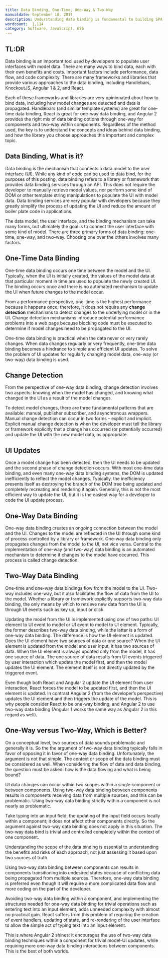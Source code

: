 ```yaml
---
title: Data Binding, One-Time, One-Way & Two-Way
manualdate: September 10, 2017
description: Understanding data binding is fundamental to building SPA's. Some prefer two-way data binding, while others hate it. Learn a little more about the binding techniques in modern javascript applications
wordcount:  1,114
category: Software, JavaScript, ES6
---
```


## TL:DR

Data binding is an important tool used by developers to populate user interfaces with model data. There are many ways to bind data, each with their own benefits and costs. Important factors include performance, data flow, and code complexity. There are many frameworks and libraries that provide various approaches to the data binding, including Handlebars, KnockoutJS, Angular 1 & 2, and React.

Each of these frameworks and libraries are very opinionated about how to bind data, including how model changes are detected and data is propagated. Handlebars (and similar template systems) are great for one-time data binding, React is great for one-way data binding, and Angular 2 provides the right mix of data binding options through one-way for components and two-way within components. Regardless of the method used, the key is to understand the concepts and ideas behind data binding, and how the library you choose approaches this important and complex topic.

## Data Binding, What is it?

Data binding is the mechanism that connects a data model to the user interface (UI). While any kind of code can be used to data bind, for the purposes of this posting, data binding refers to a library or framework that provides data binding services through an API. This does not require the developer to manually retrieve model values, nor perform some kind of DOM or other template string manipulations to populate the UI with model data. Data binding services are very popular with developers because they greatly simplify the process of updating the UI and reduce the amount of boiler plate code in applications.

The data model, the user interface, and the binding mechanism can take many forms, but ultimately the goal is to connect the user interface with some kind of model. There are three primary forms of data binding: one-time, one-way, and two-way. Choosing one over the others involves many factors.

## One-Time Data Binding

One-time data binding occurs one time between the model and the UI. Typically, when the UI is initially created, the values of the model data at that particular moment in time are used to populate the newly created UI. The binding occurs once and there is no automated mechanism to update the UI when future changes to the model occur. 


From a performance perspective, one-time is the highest performance because it happens once; therefore, it does not require any **change detection** mechanisms to detect changes to the underlying model or in the UI. Change detection mechanisms introduce potential performance problems into a web page because blocking code must be executed to determine if model changes need to be propagated to the UI.

One-time data binding is practical when the data never or very rarely changes. When data changes regularly or very frequently, one-time data binding becomes a hindrance to simple and efficient UI updates. To solve the problem of UI updates for regularly changing model data, one-way (or two-way) data binding is used.

## Change Detection

From the perspective of one-way data binding, change detection involves two aspects: knowing when the model has changed, and knowing what changed in the UI as a result of the model changes.

To detect model changes, there are three fundamental patterns that are available: manual, publisher subscriber, and asynchronous wrappers. Manual change detection can occur in two forms – explicit and implicit. Explicit manual change detection is when the developer must tell the library or framework explicitly that a change has occurred (or potentially occurred) and update the UI with the new model data, as appropriate.

## UI Updates

Once a model change has been detected, then the UI needs to be updated and the second phase of change detection occurs. With most one-time data binding, and even many one-way data binding systems, the DOM is updated inefficiently to reflect the model changes. Typically, the inefficiency presents itself as destroying the branch of the DOM tree being updated and completely recreating and rendering it again. Generally, this is not the most efficient way to update the UI, but it is the easiest way for a developer to code the UI update process.

## One-Way Data Binding

One-way data binding creates an ongoing connection between the model and the UI. Changes to the model are reflected in the UI through some kind of process controlled by a library or framework. One-way data binding only propagates changes from the model to the UI, not vice versa. Central to the implementation of one-way (and two-way) data binding is an automated mechanism to determine if changes to the model have occurred. This process is called change detection.

## Two-Way Data Binding

One-time and one-way data bindings flow from the model to the UI. Two-way includes one-way, but it also facilitates the flow of data from the UI to the model. Whether a library or framework explicitly supports two-way data binding, the only means by which to retrieve new data from the UI is through UI events such as key up, input or click.


Updating the model from the UI is implemented using one of two paths: UI element to UI event to model or UI event to model to UI element. Typically, the former describes two-way data binding, while the latter is a form of one-way data binding. The difference is how the UI element is updated. Does the UI element have two sources of data or one source? When the UI element is updated from the model and user input, it has two sources of data. When the UI element is always updated only from the model, it has one source of data. The one source of data results from UI events triggered by user interaction which update the model first, and then the model updates the UI element. The element itself is not directly updated by the triggered event.

Even though both React and Angular 2 update the UI element from user interaction, React forces the model to be updated first, and then the UI element is updated. In contrast Angular 2 (from the developer’s perspective) updates the UI element and then triggers the update of the model. This is why people consider React to be one-way binding, and Angular 2 to use two-way data binding (Angular 1 works the same way as Angular 2 in this regard as well).

## One-Way versus Two-Way, Which is Better?

On a conceptual level, two sources of data sounds problematic and generally it is. So the the argument of two-way data binding typically falls in favor of opposing it in favor of one-way data binding. Unfortunately, the argument is not that simple. The context or scope of the data binding must be considered as well. When considering the flow of data and data binding, the question must be asked: how is the data flowing and what is being bound?

UI data changes can occur within two scopes within a single component or between components. Using two-way data binding between components results in components receiving data from multiple sources, and this can be problematic. Using two-way data binding strictly within a component is not nearly as problematic.

Take typing into an input field: the updating of the input field occurs locally within a component; it does not affect other components directly. So the argument against two-way data binding does not apply in this situation. The two-way data bind is trivial and controlled completely within the context of one component.

Understanding the scope of the data binding is essential to understanding the benefits and risks of each approach, not just assessing it based upon two sources of truth.

Using two-way data binding between components can results in components transitioning into undesired states because of conflicting data being propagated from multiple sources. Therefore, one-way data binding is preferred even though it will require a more complicated data flow and more coding on the part of the developer.

Avoiding two-way data binding within a component, and implementing the structures needed for one-way data binding for trivial operations such as entering text into an input element, adds unneeded complexity with almost no practical gain. React suffers from this problem of requiring the creation of event handlers, updating of state, and re-rendering of the user interface to allow the simple act of typing text into an input element.

This is where Angular 2 shines: it encourages the use of two-way data binding techniques within a component for trivial model-UI updates, while requiring more one-way data binding interactions between components. This is the best of both worlds.

